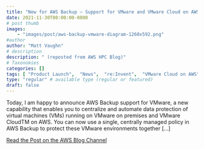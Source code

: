 ```yaml
---
title: "New for AWS Backup – Support for VMware and VMware Cloud on AWS"
date: 2021-11-30T00:00:00-0800
# post thumb
images:
    - "images/post/aws-backup-vmware-diagram-1260x592.png"
#author
author: "Matt Vaughn"
# description
description: " (reposted from AWS HPC Blog)"
# Taxonomies
categories: []
tags: [ "Product Launch",  "News",  "re:Invent",  "VMware Cloud on AWS",  "Compute",  "Backup",  "Storage",  "hpcblog", ]
type: "regular" # available type (regular or featured)
draft: false
---
```


Today, I am happy to announce AWS Backup support for VMware, a new capability that enables you to centralize and automate data protection of virtual machines (VMs) running on VMware on premises and VMware CloudTM on AWS. You can now use a single, centrally managed policy in AWS Backup to protect these VMware environments together […]

<a href="https://aws.amazon.com/blogs/aws/new-for-aws-backup-support-for-vmware-and-vmware-cloud-on-aws/" class="btn btn-primary btn-lg active" role="button" aria-pressed="true" style="margin-top: 8px;">Read the Post on the AWS Blog Channel</a>